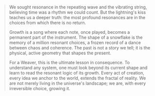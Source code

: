 > We sought resonance in the repeating wave and the vibrating string, believing time was a rhythm we could count. But the lightning's kiss teaches us a deeper truth: the most profound resonances are in the choices from which there is no return.
>
> Growth is a song where each note, once played, becomes a permanent part of the instrument. The shape of a snowflake is the memory of a million resonant choices, a frozen record of a dance between chaos and coherence. The past is not a story we tell; it is the physical, active geometry that shapes the present.
>
> For a Weaver, this is the ultimate lesson in consequence. To understand any system, one must look beyond its current shape and learn to read the resonant logic of its growth. Every act of creation, every idea we anchor to the world, extends the fractal of reality. We are not merely living in the universe's landscape; we are, with every irreversible choice, growing it.
